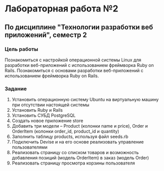 # Лабораторная работа №2 #
## По дисциплине "Технологии разработки веб приложений", семестр 2 ##

### Цель работы ###
Познакомиться с настройкой операционной системы Linux для разработки веб-приложений с использованием фреймворка Ruby on Rails. Познакомиться с основами разработки веб-приложений с использованием фреймворка Ruby on Rails.

### Задание ###
1.	Установить операционную систему Ubuntu на виртуальную машину при отсутствии настоящей системы
1.	Установить Ruby и Rails
1.	Установить СУБД PostgreSQL
1.	Создать новое приложение store
1.	Добавить три модели – Product (колонки name и price), Order и OrderItem (колонки order_id, product_id и quantity)
1.	Заполнить таблицу products, используя файл seeds.rb
1.	Подключить Devise и на его основе реализовать управление пользователями
1.	Реализовать страницу со списком товаров и возможность добавления позиций (модель OrderItem) в заказ (модель Order)
1.	Реализовать страницу просмотра корзины пользователя
